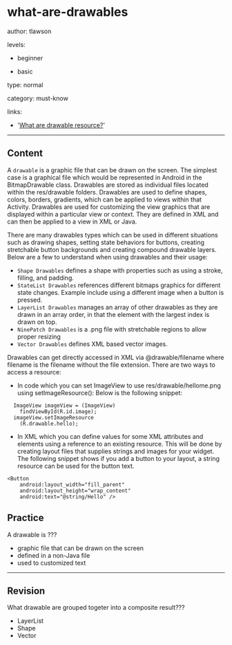 # what-are-drawables
author: tlawson

levels:

  - beginner

  - basic

type: normal

category: must-know

links:

  - '[What are drawable resource?](https://developer.android.com/guide/topics/resources/drawable-resource.html)'

---
## Content

A `drawable` is a graphic file that can be drawn on the screen. The simplest case is a graphical file which would be represented in Android in the BitmapDrawable class. Drawables are stored as individual files located within the res/drawable folders. Drawables are used to define shapes, colors, borders, gradients, which can be applied to views within that Activity. Drawables are used for customizing the view graphics that are displayed within a particular view or context. They are defined in XML and can then be applied to a view in XML or Java.

There are many drawables types which can be used in different situations such as drawing shapes, setting state behaviors for buttons, creating stretchable button backgrounds and creating compound drawable layers. Below are a few to understand when using drawables and their usage:

* `Shape Drawables` defines a shape with properties such as using a stroke, filling, and padding.
* `StateList Drawables` references different bitmaps graphics for different state changes. Example include using a different image when a button is pressed.  
* `LayerList Drawables` manages an array of other drawables as they are drawn in an array order, in that the element with the largest index is drawn on top. 
* `NinePatch Drawables` is a .png file with stretchable regions to allow proper resizing 
* `Vector Drawables` defines XML based vector images.

Drawables can get directly accessed in XML via @drawable/filename where filename is the filename without the file extension. There are two ways to access a resource:

*	In code which you can set ImageView to use res/drawable/hellome.png using setImageResource():
  Below is the following snippet:

```
  ImageView imageView = (ImageView) 
    findViewById(R.id.image);
  imageView.setImageResource
    (R.drawable.hello);
```
*	In XML which you can define values for some XML attributes and elements using a reference to an existing resource. This will be done     by creating layout files that supplies strings and images for your widget. The following snippet shows if you add a button to your       layout, a string resource can be used for the button text. 
```
<Button
    android:layout_width="fill_parent"
    android:layout_height="wrap_content"
    android:text="@string/Hello" />
```

## Practice

A drawable is ???

* graphic file that can be drawn on the screen
* defined in a non-Java file
* used to customized text

---
## Revision

What drawable are grouped togeter into a composite result???

* LayerList
* Shape
* Vector

